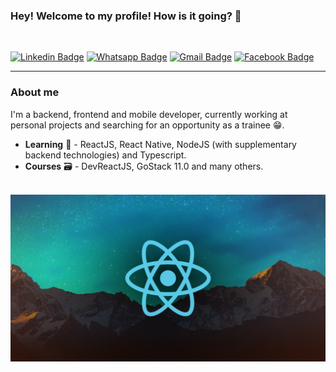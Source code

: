 ### Hey! Welcome to my profile! How is it going? 👋
<br>

[![Linkedin Badge](https://img.shields.io/badge/-LinkedIn-blue?style=flat-square&logo=Linkedin&logoColor=white&link=https://www.linkedin.com/in/tiago-marmitt-762bb61b0/)](https://www.linkedin.com/in/tiago-marmitt-762bb61b0/)
[![Whatsapp Badge](https://img.shields.io/badge/-Whatsapp-25d366?style=flat-square&labelColor=25d366&logo=whatsapp&logoColor=white&link=https://wa.me/5551989298666)](https://wa.me/5551989298666/)
[![Gmail Badge](https://img.shields.io/badge/-Gmail-EA4335?style=flat-square&logo=Gmail&logoColor=white&link=mailto:tiago-marmitt@educar.rs.gov.br)](mailto:tiago-marmitt@educar.rs.gov.br)
[![Facebook Badge](https://img.shields.io/badge/-Facebook-3b5998?style=flat-square&labelColor=3b5998&logo=Facebook&logoColor=white&link=https://www.facebook.com/Marmitt2003/)](https://www.facebook.com/Marmitt2003/)
<hr>

### About me
I'm a backend, frontend and mobile developer, currently working at personal projects and searching for an opportunity as a trainee 😁.
<ul>
<li> <strong>Learning</strong> 📖 - ReactJS, React Native, NodeJS (with supplementary backend technologies) and Typescript. </li>
<li> <strong>Courses</strong> 🗃 - DevReactJS, GoStack 11.0 and many others.</li>

</ul>
<br>
<img src="./react.jpg" /> 



<!--
**marmittfull/marmittfull** is a ✨ _special_ ✨ repository because its `README.md` (this file) appears on your GitHub profile.

Here are some ideas to get you started:

- 🔭 I’m currently working on ...
- 🌱 I’m currently learning ...
- 👯 I’m looking to collaborate on ...
- 🤔 I’m looking for help with ...
- 💬 Ask me about ...
- 📫 How to reach me: ...
- 😄 Pronouns: ...
- ⚡ Fun fact: ...
-->